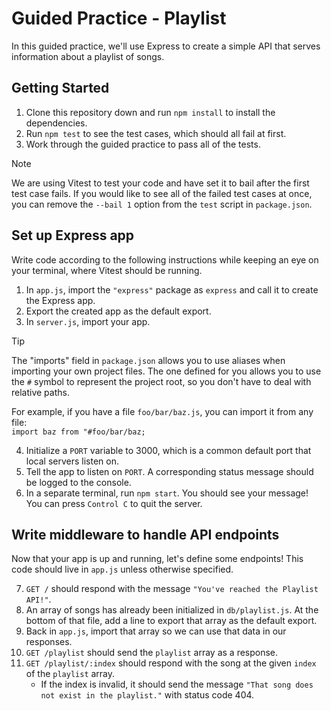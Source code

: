 # Guided Practice - Playlist

In this guided practice, we'll use Express to create a simple API that serves information about a playlist of songs.

## Getting Started

1. Clone this repository down and run `npm install` to install the dependencies.
2. Run `npm test` to see the test cases, which should all fail at first.
3. Work through the guided practice to pass all of the tests.

> [!NOTE]
>
> We are using Vitest to test your code and have set it to bail after the first test case
> fails. If you would like to see all of the failed test cases at once, you can remove
> the `--bail 1` option from the `test` script in `package.json`.

## Set up Express app

Write code according to the following instructions while keeping an eye on your terminal,
where Vitest should be running.

1. In `app.js`, import the `"express"` package as `express` and call it to create the Express app.
2. Export the created app as the default export.
3. In `server.js`, import your app.

> [!TIP]
>
> The "imports" field in `package.json` allows you to use aliases when importing
> your own project files. The one defined for you allows you to use the `#` symbol
> to represent the project root, so you don't have to deal with relative paths.
>
> For example, if you have a file `foo/bar/baz.js`, you can import it from any file:\
> `import baz from "#foo/bar/baz;`

4. Initialize a `PORT` variable to 3000, which is a common default port that local servers listen on.
5. Tell the app to listen on `PORT`. A corresponding status message should be logged to the console.
6. In a separate terminal, run `npm start`. You should see your message! You can press
   `Control C` to quit the server.

## Write middleware to handle API endpoints

Now that your app is up and running, let's define some endpoints! This code should live in
`app.js` unless otherwise specified.

7. `GET /` should respond with the message `"You've reached the Playlist API!"`.
8. An array of songs has already been initialized in `db/playlist.js`. At the bottom of that file, add a line to export that array as the default export.
9. Back in `app.js`, import that array so we can use that data in our responses.
10. `GET /playlist` should send the `playlist` array as a response.
11. `GET /playlist/:index` should respond with the song at the given `index` of the `playlist` array.
    - If the index is invalid, it should send the message `"That song does not exist in the playlist."` with status code 404.
